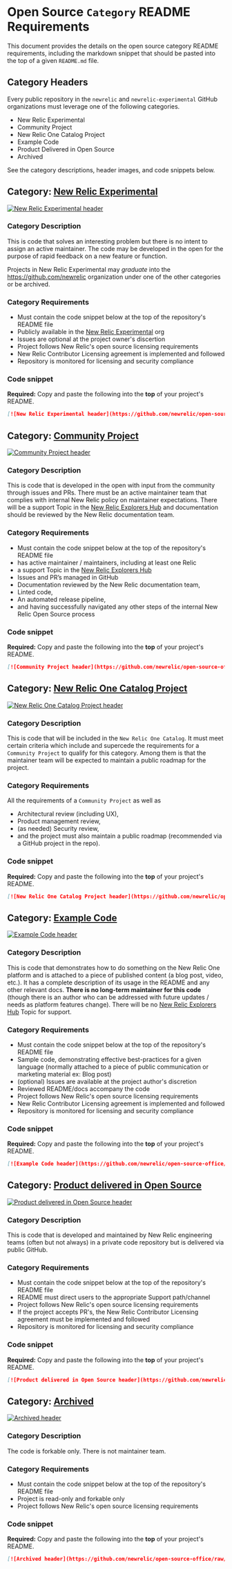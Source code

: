 # Open Source `Category` README Requirements

This document provides the details on the open source category README requirements, including the markdown snippet that should be pasted into the top of a given `README.md` file.

## Category Headers

Every public repository in the `newrelic` and `newrelic-experimental` GitHub organizations must leverage one of the following categories.

- New Relic Experimental
- Community Project
- New Relic One Catalog Project
- Example Code
- Product Delivered in Open Source
- Archived

See the category descriptions, header images, and code snippets below.

## Category: [New Relic Experimental](#new-relic-experimental)

[![New Relic Experimental header](https://github.com/newrelic/open-source-office/raw/master/examples/categories/images/Experimental.png)](https://github.com/newrelic/open-source-office/blob/master/examples/categories/index.md#new-relic-experimental)

### Category Description

This is code that solves an interesting problem but there is no intent to assign an active maintainer.  The code may be developed in the open for the purpose of rapid feedback on a new feature or function.

Projects in New Relic Experimental may *graduate* into the https://github.com/newrelic organization under one of the other categories or be archived.

### Category Requirements

- Must contain the code snippet below at the top of the repository's README file
- Publicly available in the [New Relic Experimental](https://github.com/newrelic-experimental) org
- Issues are optional at the project owner's discertion
- Project follows New Relic's open source licensing requirements
- New Relic Contributor Licensing agreement is implemented and followed
- Repository is monitored for licensing and security compliance


### Code snippet

**Required:** Copy and paste the following into the **top** of your project's README.

```markdown
[![New Relic Experimental header](https://github.com/newrelic/open-source-office/raw/master/examples/categories/images/Experimental.png)](https://github.com/newrelic/open-source-office/blob/master/examples/categories/index.md#new-relic-experimental)
```

## Category: [Community Project](#community-project)

[![Community Project header](https://github.com/newrelic/open-source-office/raw/master/examples/categories/images/Community_Project.png)](https://github.com/newrelic/open-source-office/blob/master/examples/categories/index.md#community-project)

### Category Description

This is code that is developed in the open with input from the community through issues and PRs. There must be an active maintainer team that complies with internal New Relic policy on maintainer expectations. There will be a support Topic in the [New Relic Explorers Hub](https://discuss.newrelic.com) and documentation should be reviewed by the New Relic documentation team.

### Category Requirements

- Must contain the code snippet below at the top of the repository's README file
- has active maintainer / maintainers, including at least one Relic
- a support Topic in the [New Relic Explorers Hub](https://discuss.newrelic.com)
- Issues and PR’s managed in GitHub
- Documentation reviewed by the New Relic documentation team,
- Linted code,
- An automated release pipeline,
- and having successfully navigated any other steps of the internal New Relic Open Source process


### Code snippet

**Required:** Copy and paste the following into the **top** of your project's README.

```markdown
[![Community Project header](https://github.com/newrelic/open-source-office/raw/master/examples/categories/images/Community_Project.png)](https://github.com/newrelic/open-source-office/blob/master/examples/categories/index.md#community-project)
```

## Category: [New Relic One Catalog Project](#nr1-catalog)

[![New Relic One Catalog Project header](https://github.com/newrelic/open-source-office/raw/master/examples/categories/images/New_Relic_One_Catalog_Project.png)](https://github.com/newrelic/open-source-office/blob/master/examples/categories/index.md#nr1-catalog)

### Category Description

This is code that will be included in the `New Relic One Catalog`.  It must meet certain criteria which include and supercede the requirements for a `Community Project` to qualify for this category. Among them is that the maintainer team will be expected to maintain a public roadmap for the project.

### Category Requirements

All the requirements of a `Community Project` as well as
- Architectural review (including UX),
- Product management review,
- (as needed) Security review,
- and the project must also maintain a public roadmap (recommended via a GitHub project in the repo).

### Code snippet

**Required:** Copy and paste the following into the **top** of your project's README.

```markdown
[![New Relic One Catalog Project header](https://github.com/newrelic/open-source-office/raw/master/examples/categories/images/New_Relic_One_Catalog_Project.png)](https://github.com/newrelic/open-source-office/blob/master/examples/categories/index.md#nr1-catalog)
```

## Category: [Example Code](#example-code)

[![Example Code header](https://github.com/newrelic/open-source-office/raw/master/examples/categories/images/Example_Code.png)](https://github.com/newrelic/open-source-office/blob/master/examples/categories/index.md#example-code)

### Category Description

This is code that demonstrates how to do something on the New Relic One platform and is attached to a piece of published content (a blog post, video, etc.). It has a complete description of its usage in the README and any other relevant docs. **There is no long-term maintainer for this code** (though there is an author who can be addressed with future updates / needs as platform features change). There will be no [New Relic Explorers Hub](https://discuss.newrelic.com) Topic for support.

### Category Requirements

- Must contain the code snippet below at the top of the repository's README file
- Sample code, demonstrating effective best-practices for a given language (normally attached to a piece of public communication or marketing material ex: Blog post)
- (optional) Issues are available at the project author's discretion
- Reviewed README/docs accompany the code
- Project follows New Relic's open source licensing requirements
- New Relic Contributor Licensing agreement is implemented and followed
- Repository is monitored for licensing and security compliance


### Code snippet

**Required:** Copy and paste the following into the **top** of your project's README.

```markdown
[![Example Code header](https://github.com/newrelic/open-source-office/raw/master/examples/categories/images/Example_Code.png)](https://github.com/newrelic/open-source-office/blob/master/examples/categories/index.md#example-code)
```

## Category: [Product delivered in Open Source](#product-oss)

[![Product delivered in Open Source header](https://github.com/newrelic/open-source-office/raw/master/examples/categories/images/Product_Delivered_in_Open_Source.png)](https://github.com/newrelic/open-source-office/blob/master/examples/categories/index.md#product-oss)

### Category Description

This is code that is developed and maintained by New Relic engineering teams (often but not always) in a private code repository but is delivered via public GitHub.

### Category Requirements

- Must contain the code snippet below at the top of the repository's README file
- README must direct users to the appropriate Support path/channel
- Project follows New Relic's open source licensing requirements
- If the project accepts PR's, the New Relic Contributor Licensing agreement must be implemented and followed
- Repository is monitored for licensing and security compliance


### Code snippet

**Required:** Copy and paste the following into the **top** of your project's README.

```markdown
[![Product delivered in Open Source header](https://github.com/newrelic/open-source-office/raw/master/examples/categories/images/Product_Delivered_in_Open_Source.png)](https://github.com/newrelic/open-source-office/blob/master/examples/categories/index.md#product-oss)
```

## Category: [Archived](#archived)

[![Archived header](https://github.com/newrelic/open-source-office/raw/master/examples/categories/images/Archived.png)](https://github.com/newrelic/open-source-office/blob/master/examples/categories/index.md#archived)

### Category Description

The code is forkable only. There is not maintainer team.

### Category Requirements

- Must contain the code snippet below at the top of the repository's README file
- Project is read-only and forkable only
- Project follows New Relic's open source licensing requirements

### Code snippet

**Required:** Copy and paste the following into the **top** of your project's README.

```markdown
[![Archived header](https://github.com/newrelic/open-source-office/raw/master/examples/categories/images/Archived.png)](https://github.com/newrelic/open-source-office/blob/master/examples/categories/index.md#archived)
```